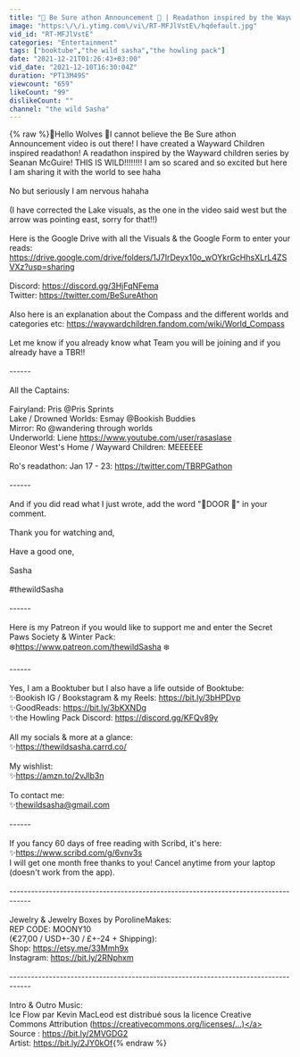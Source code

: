 ```yaml
---
title: "🚪 Be Sure athon Announcement 🚪 | Readathon inspired by the Wayward Children | the wild Sasha"
image: "https:\/\/i.ytimg.com\/vi\/RT-MFJlVstE\/hqdefault.jpg"
vid_id: "RT-MFJlVstE"
categories: "Entertainment"
tags: ["booktube","the wild sasha","the howling pack"]
date: "2021-12-21T01:26:43+03:00"
vid_date: "2021-12-10T16:30:04Z"
duration: "PT13M49S"
viewcount: "659"
likeCount: "99"
dislikeCount: ""
channel: "the wild Sasha"
---
```

{% raw %}🐺Hello Wolves 🐺I cannot believe the Be Sure athon Announcement video is out there! I have created a Wayward Children inspired readathon! A readathon inspired by the Wayward children series by Seanan McGuire! THIS IS WILD!!!!!!!! I am so scared and so excited but here I am sharing it with the world to see haha <br /><br />No but seriously I am nervous hahaha <br /><br />(I have corrected the Lake visuals, as the one in the video said west but the arrow was pointing east, sorry for that!!)<br /><br />Here is the Google Drive with all the Visuals &amp; the Google Form to enter your reads: <a rel="nofollow" target="blank" href="https://drive.google.com/drive/folders/1J7IrDeyx10o_wOYkrGcHhsXLrL4ZSVXz?usp=sharing">https://drive.google.com/drive/folders/1J7IrDeyx10o_wOYkrGcHhsXLrL4ZSVXz?usp=sharing</a><br /><br />Discord: <a rel="nofollow" target="blank" href="https://discord.gg/3HjFqNFema">https://discord.gg/3HjFqNFema</a><br />Twitter: <a rel="nofollow" target="blank" href="https://twitter.com/BeSureAthon">https://twitter.com/BeSureAthon</a><br /><br />Also here is an explanation about the Compass and the different worlds and categories etc: <a rel="nofollow" target="blank" href="https://waywardchildren.fandom.com/wiki/World_Compass">https://waywardchildren.fandom.com/wiki/World_Compass</a><br /><br />Let me know if you already know what Team you will be joining and if you already have a TBR!!<br /><br />------<br /><br />All the Captains: <br /><br />Fairyland: Pris @Pris Sprints <br />Lake / Drowned Worlds: Esmay @Bookish Buddies <br />Mirror: Ro @wandering through worlds <br />Underworld: Liene <a rel="nofollow" target="blank" href="https://www.youtube.com/user/rasaslase">https://www.youtube.com/user/rasaslase</a> <br />Eleonor West's Home / Wayward Children: MEEEEEE<br /><br />Ro's readathon: Jan 17 - 23: <a rel="nofollow" target="blank" href="https://twitter.com/TBRPGathon">https://twitter.com/TBRPGathon</a><br /><br />------<br /><br />And if you did read what I just wrote, add the word &quot;🚪DOOR 🚪&quot; in your comment. <br /><br />Thank you for watching and,<br /><br />Have a good one, <br /><br />Sasha<br /><br />#thewildSasha<br /><br />------<br /><br />Here is my Patreon if you would like to support me and enter the Secret Paws Society &amp; Winter Pack: <br />❄️<a rel="nofollow" target="blank" href="https://www.patreon.com/thewildSasha">https://www.patreon.com/thewildSasha</a> ❄️<br /><br />------<br /><br />Yes, I am a Booktuber but I also have a life outside of Booktube:<br />✨Bookish IG / Bookstagram &amp; my Reels: <a rel="nofollow" target="blank" href="https://bit.ly/3bHPDvp">https://bit.ly/3bHPDvp</a><br />✨GoodReads: <a rel="nofollow" target="blank" href="https://bit.ly/3bKXNDg">https://bit.ly/3bKXNDg</a><br />✨the Howling Pack Discord: <a rel="nofollow" target="blank" href="https://discord.gg/KFQv89y">https://discord.gg/KFQv89y</a><br /><br />All my socials &amp; more at a glance:<br />✨<a rel="nofollow" target="blank" href="https://thewildsasha.carrd.co/">https://thewildsasha.carrd.co/</a><br /><br />My wishlist:<br />✨<a rel="nofollow" target="blank" href="https://amzn.to/2vJlb3n">https://amzn.to/2vJlb3n</a><br /><br />To contact me:<br />✨thewildsasha@gmail.com<br /><br />------ <br /><br />If you fancy 60 days of free reading with Scribd, it's here: ✨<a rel="nofollow" target="blank" href="https://www.scribd.com/g/6vnv3s">https://www.scribd.com/g/6vnv3s</a><br />I will get one month free thanks to you! Cancel anytime from your laptop (doesn't work from the app).<br /><br />------------------------------------------------------------------------------------<br /><br />Jewelry &amp; Jewelry Boxes by PorolineMakes:<br />REP CODE: MOONY10<br />(€27,00 / USD+-30 / £+-24 + Shipping):<br />Shop: <a rel="nofollow" target="blank" href="https://etsy.me/33Mmh9x">https://etsy.me/33Mmh9x</a><br />Instagram: <a rel="nofollow" target="blank" href="https://bit.ly/2RNphxm">https://bit.ly/2RNphxm</a> <br /><br />------------------------------------------------------------------------------------ <br /><br />Intro &amp; Outro Music:<br />Ice Flow par Kevin MacLeod est distribué sous la licence Creative Commons Attribution (<a rel="nofollow" target="blank" href="https://creativecommons.org/licenses/...)">https://creativecommons.org/licenses/...)</a><br />Source : <a rel="nofollow" target="blank" href="https://bit.ly/2MVGDG2">https://bit.ly/2MVGDG2</a><br />Artist: <a rel="nofollow" target="blank" href="https://bit.ly/2JY0kOf">https://bit.ly/2JY0kOf</a>{% endraw %}
